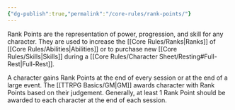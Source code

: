 ```yaml
---
{"dg-publish":true,"permalink":"/core-rules/rank-points/"}
---
```


Rank Points are the representation of power, progression, and skill for any character. They are used to increase the [[Core Rules/Ranks\|Ranks]] of [[Core Rules/Abilities\|Abilities]] or to purchase new [[Core Rules/Skills\|Skills]] during a [[Core Rules/Character Sheet/Resting#Full-Rest\|Full-Rest]].

A character gains Rank Points at the end of every session or at the end of a large event. The [[TTRPG Basics/GM\|GM]] awards character with Rank Points based on their judgement. Generally, at least 1 Rank Point should be awarded to each character at the end of each session.